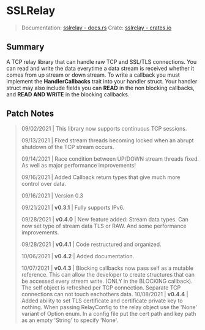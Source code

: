 # SSLRelay

> Documentation: [sslrelay - docs.rs](https://docs.rs/sslrelay)
> Crate: [sslrelay - crates.io](https://crates.io/crates/sslrelay)

## Summary

A TCP relay library that can handle raw TCP and SSL/TLS connections. You can read and write the data everytime a data stream is received whether it comes from up stream or down stream. To write a callback you must implement the **HandlerCallbacks** trait into your handler struct. Your handler struct may also include fields you can **READ** in the non blocking callbacks, and **READ AND WRITE** in the blocking callbacks.

## Patch Notes

> 09/02/2021 | This library now supports continuous TCP sessions.
> 
> 09/13/2021 | Fixed stream threads becoming locked when an abrupt shutdown of the TCP stream occurs.
> 
> 09/14/2021 | Race condition between UP/DOWN stream threads fixed. As well as major performance improvements!
> 
> 09/16/2021 | Added Callback return types that give much more control over  data.
> 
> 09/16/2021 | Version 0.3
> 
> 09/21/2021 | **v0.3.1** | Fully supports IPv6.
> 
> 09/28/2021 | **v0.4.0** | New feature added: Stream data types. Can now set type of stream data TLS or RAW. And some performance improvements.
> 
> 09/28/2021 | **v0.4.1** | Code restructured and organized.
> 
> 10/06/2021 | **v0.4.2** | Added documentation.
>
> 10/07/2021 | **v0.4.3** | Blocking callbacks now pass self as a mutable reference. This can allow the developer to create structures that can be accessed every stream write. (ONLY in the BLOCKING callback). The self object is refreshed per TCP connection. Separate TCP connections can not touch eachothers data.
> 10/08/2021 | **v0.4.4** | Added ability to set TLS certificate and certificate private key to nothing. When passing RelayConfig to the relay object use the 'None' variant of Option<T> enum. In a config file put the cert path and key path as an empty 'String' to specify 'None'.